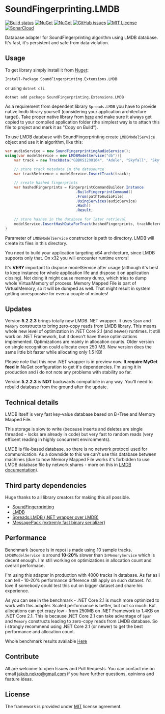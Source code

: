 # SoundFingerprinting.LMDB

[![Build status](https://dev.azure.com/NekroVision/SoundFingerprinting.Extensions.LMDB/_apis/build/status/SoundFingerprinting.Extensions.LMDB-CI)](https://dev.azure.com/NekroVision/SoundFingerprinting.Extensions.LMDB/_build/latest?definitionId=1) [![NuGet](https://img.shields.io/nuget/v/SoundFingerprinting.Extensions.LMDB.svg?style=flat-square)](https://www.nuget.org/packages/SoundFingerprinting.Extensions.LMDB) [![NuGet](https://img.shields.io/nuget/dt/SoundFingerprinting.Extensions.LMDB.svg?style=flat-square)](https://www.nuget.org/packages/SoundFingerprinting.Extensions.LMDB) [![GitHub issues](https://img.shields.io/github/issues/Nekromancer/SoundFingerprinting.Extensions.LMDB.svg?style=flat-square)](https://github.com/Nekromancer/SoundFingerprinting.Extensions.LMDB/issues) [![MIT License](http://img.shields.io/badge/license-MIT-blue.svg?style=flat-square)](LICENSE) [![SonarCloud](https://sonarcloud.io/api/project_badges/measure?project=Nekromancer_SoundFingerprinting.Extensions.LMDB&metric=alert_status)](https://sonarcloud.io/dashboard?id=Nekromancer_SoundFingerprinting.Extensions.LMDB)



Database adapter for SoundFingerprinting algorithm using LMDB database. It's fast, it's persistent and safe from data violation.

## Usage

To get library simply install it from [Nuget](https://www.nuget.org/packages/SoundFingerprinting.Extensions.LMDB):

```
Install-Package SoundFingerprinting.Extensions.LMDB
```

or using `dotnet cli`

```
dotnet add package SoundFingerprinting.Extensions.LMDB
```

As a requirement from dependent library `Spreads.LMDB` you have to provide native lmdb library yourself (considering your application architecture target). Take proper native library from [here](https://github.com/Spreads/Spreads.LMDB/tree/master/lib/runtimes) and make sure it always get copied to your compiled application folder (the simplest way is to attach this file to project and mark it as "Copy on Build").

To use LMDB database with SoundFingerprinting create `LMDBModelService` object and use it in algorithm, like this:

```csharp
var audioService = new SoundFingerprintingAudioService();
using(var modelService = new LMDBModelService("db")){
	var track = new TrackData("GBBKS1200164", "Adele", "Skyfall", "Skyfall", 2012, 290);
	
    // store track metadata in the datasource
    var trackReference = modelService.InsertTrack(track);

    // create hashed fingerprints
    var hashedFingerprints = FingerprintCommandBuilder.Instance
                                .BuildFingerprintCommand()
                                .From(pathToAudioFile)
                                .UsingServices(audioService)
                                .Hash()
                                .Result;
								
    // store hashes in the database for later retrieval
    modelService.InsertHashDataForTrack(hashedFingerprints, trackReference);
}
```
Parameter of `LMDBModelService` constructor is path to directory. LMDB will create its files in this directory.

You need to build your application targeting x64 architecture, since LMDB supports only that. On x32 you will encounter runtime errors!

It's **VERY** important to dispose modelService after usage (although it's best to keep instance for whole application life and dispose it on application closing). Not doing it might cause memory dump, which tries to dump whole VirtualMemory of process. Memory Mapped File is part of VirtualMemory, so it will be dumped as well. That might result in system getting unresponsive for even a couple of minutes!

## Updates

Version **5.2.2.3** brings totally new LMDB .NET wrapper. It uses `Span` and `Memory` constructs to bring zero-copy reads from LMDB library. This means whole new level of optimization in .NET Core 2.1 (and newer) runtimes. It still work on .NET Framework, but it doesn't have these optimizations implemented. Optimizations are mainly in allocation counts. Older version on single recognition could allocate even 250 MB. New version does the same little bit faster while allocating only 1.5 KB!

Please note that this new .NET wrapper is in preview now. **It require MyGet feed** in NuGet configuration to get it's dependencies. I'm using it in production and i do not note any problems with stability so far.

Version **5.2.2.3** is **NOT** backwards compatibile in any way. You'll need to rebuild database from the ground after the update.

## Technical details

LMDB itself is very fast key-value database based on B+Tree and Memory Mapped File.

This storage is slow to write (because inserts and deletes are single threaded - locks are already in code) but very fast to random reads (very efficent reading in highly concurrent environments).

LMDB is file-based database, so there is no network protocol used for communication. As a downside to this we can't use this database between machines (due to how Memory Mapped File works it's forbidden to use LMDB database file by network shares - more on this in [LMDB documentation](http://www.lmdb.tech/doc/)).

## Third party dependencies

Huge thanks to all library creators for making this all possible.

- [SoundFingerprinting](https://github.com/AddictedCS/soundfingerprinting)
- [LMDB](https://github.com/LMDB)
- [Spreads.LMDB (.NET wrapper over LMDB)](https://github.com/Spreads/Spreads.LMDB)
- [MessagePack (extremly fast binary serializer)](https://github.com/neuecc/MessagePack-CSharp)

## Performance

Benchmark (source is in repo) is made using 10 sample tracks. `LMDBModelService` is around **10-20%** slower than `InMemoryService` which is decent enough. I'm still working on optimizations in allocation count and overall performace.

I'm using this adapter in production with 4000 tracks in database. As far as i can tell - 10-20% performance difference still apply on such dataset. I'd love if somebody could test this out on bigger dataset and share his experience.

As you can see in the benchmark - .NET Core 2.1 is much more optimized to work with this adapter. Scaled performance is better, but not so much. But allocations can get crazy low - from 250MB on .NET Framework to 1.4KB on .NET Core 2.1. This is because .NET Core 2.1 can take advantage of `Span` and `Memory` constructs leading to zero-copy reads from LMDB database. So i strongly recommend using .NET Core 2.1 (or newer) to get the best performance and allocation count.

Whole benchmark results available [Here](https://github.com/Nekromancer/SoundFingerprinting.Extensions.LMDB/blob/master/Performance.md)

## Contribute

All are welcome to open Issues and Pull Requests. You can contact me on email [jakub.nekro@gmail.com](mailto:jakub.nekro@gmail.com) if you have further questions, opinions and feature ideas.

## License

The framework is provided under [MIT](LICENSE) license agreement.

